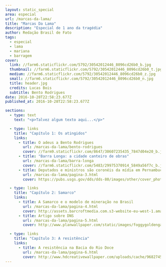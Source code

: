 ```yaml
---
layout: static_special
area: especial
url: /marcas-da-lama/
title: "Marcas Da Lama"
description: "Especial de 1 ano da tragédia"
author: Redação Brasil de Fato
tags:
  - especial
  - lama
  - mariana
  - barragem
cover:
  link: //farm6.staticflickr.com/5792/30542012446_8096cd26b0_b.jpg
  thumbnail: //farm6.staticflickr.com/5792/30542012446_8096cd26b0_t.jpg
  medium: //farm6.staticflickr.com/5792/30542012446_8096cd26b0_z.jpg
  small: //farm6.staticflickr.com/5792/30542012446_8096cd26b0_n.jpg
  title: header.jpg
  credits: Lucas Bois
  subtitle: Bento Rodrigues
date: 2016-10-28T22:58:23.677Z
published_at: 2016-10-28T22:58:23.677Z

sections:
  - type: text
    text: "<p>Talvez algum texto aqui...</p>"

  - type: links
    title: "Capítulo 1: Os atingidos"
    links:
      - title: O adeus a Bento Rodrigues
        url: /marcas-da-lama/bento-rodrigues
        cover: //farm9.staticflickr.com/8647/30607235435_7847d04e20_b.jpg
      - title: "Barra Longa: a cidade canteiro de obras"
        url: /marcas-da-lama/barra-longa
        cover: //farm6.staticflickr.com/5483/29975370914_5849a56f7c_b.jpg
      - title: Deputados e ministros são coronéis da mídia em Pernambuco
        url: /marcas-da-lama/pagina-3.html
        cover: https://pubs.usgs.gov/dds/dds-80/images/other/cover_photo.jpg

  - type: links
    title: "Capítulo 2: Samarco"
    links:
      - title: A Samarco e o modelo de mineração no Brasil
        url: /marcas-da-lama/pagina-4.html
        cover: http://assets.barcroftmedia.com.s3-website-eu-west-1.amazonaws.com/assets/images/recent-images-14.jpg
      - title: Artigo sobre DNS
        url: /marcas-da-lama/pagina-5.html
        cover: http://www.planwallpaper.com/static/images/foggygoldengatebridge.jpg

  - type: links
    title: "Capítulo 3: A resistência"
    links:
      - title: A resistência na Bacia do Rio Doce
        url: /marcas-da-lama/pagina-6.html
        cover: http://www.hdcreativewallpaper.com/uploads/cache/968274544/playful-kitty-hd-1080p-images-download-36lO-480x320-MM-78.jpg
---
```

